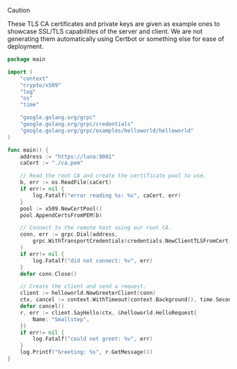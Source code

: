 > [!CAUTION]
> These TLS CA certificates and private keys are given as example ones to showcase SSL/TLS capabilities of the server and client. We are not generating them automatically using Certbot or something else for ease of deployment.

```go
package main

import (
    "context"
    "crypto/x509"
    "log"
    "os"
    "time"

    "google.golang.org/grpc"
    "google.golang.org/grpc/credentials"
    "google.golang.org/grpc/examples/helloworld/helloworld"
)

func main() {
    address := "https://luna:9001"
    caCert := "./ca.pem"

    // Read the root CA and create the certificate pool to use.
    b, err := os.ReadFile(caCert)
    if err!= nil {
        log.Fatalf("error reading %s: %v", caCert, err)
    }
    pool := x509.NewCertPool()
    pool.AppendCertsFromPEM(b)

    // Connect to the remote host using our root CA.
    conn, err := grpc.Dial(address,
        grpc.WithTransportCredentials(credentials.NewClientTLSFromCert(pool, "")),
    )
    if err!= nil {
        log.Fatalf("did not connect: %v", err)
    }
    defer conn.Close()

    // Create the client and send a request.
    client := helloworld.NewGreeterClient(conn)
    ctx, cancel := context.WithTimeout(context.Background(), time.Second)
    defer cancel()
    r, err := client.SayHello(ctx, &helloworld.HelloRequest{
        Name: "Smallstep",
    })
    if err!= nil {
        log.Fatalf("could not greet: %v", err)
    }
    log.Printf("Greeting: %s", r.GetMessage())
}
```
